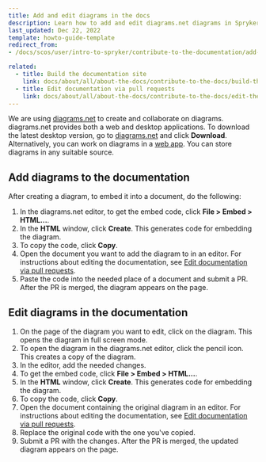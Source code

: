 ```yaml
---
title: Add and edit diagrams in the docs
description: Learn how to add and edit diagrams.net diagrams in Spryker documentation.
last_updated: Dec 22, 2022
template: howto-guide-template
redirect_from:
- /docs/scos/user/intro-to-spryker/contribute-to-the-documentation/add-and-edit-diagrams-in-the-documentation.html

related:
  - title: Build the documentation site
    link: docs/about/all/about-the-docs/contribute-to-the-docs/build-the-documentation-site.html
  - title: Edit documentation via pull requests
    link: docs/about/all/about-the-docs/contribute-to-the-docs/edit-the-docs-using-a-web-browser.html
---
```


We are using [diagrams.net](https://www.diagrams.net/) to create and collaborate on diagrams. diagrams.net provides both a web and desktop applications. To download the latest desktop version, go to [diagrams.net](https://www.diagrams.net/) and click **Download**. Alternatively, you can work on diagrams in a [web app](https://app.diagrams.net/). You can store diagrams in any suitable source.

## Add diagrams to the documentation

After creating a diagram, to embed it into a document, do the following:

1. In the diagrams.net editor, to get the embed code, click **File > Embed > HTML...**.
2. In the **HTML** window, click **Create**.
    This generates code for embedding the diagram.
3. To copy the code, click **Copy**.
4. Open the document you want to add the diagram to in an editor.
    For instructions about editing the documentation, see [Edit documentation via pull requests](/docs/about/all/about-the-docs/contribute-to-the-docs/edit-the-docs-using-a-web-browser.html).
5. Paste the code into the needed place of a document and submit a PR.
    After the PR is merged, the diagram appears on the page.

## Edit diagrams in the documentation

1. On the page of the diagram you want to edit, click on the diagram.
    This opens the diagram in full screen mode.
2. To open the diagram in the diagrams.net editor, click the pencil icon.
    This creates a copy of the diagram.
3. In the editor, add the needed changes.
4. To get the embed code, click **File > Embed > HTML...**.
5. In the **HTML** window, click **Create**.
    This generates code for embedding the diagram.
6. To copy the code, click **Copy**.
7. Open the document containing the original diagram in an editor.
        For instructions about editing the documentation, see [Edit documentation via pull requests](/docs/about/all/about-the-docs/contribute-to-the-docs/edit-the-docs-using-a-web-browser.html).
8. Replace the original code with the one you've copied.
9. Submit a PR with the changes.
    After the PR is merged, the updated diagram appears on the page.
